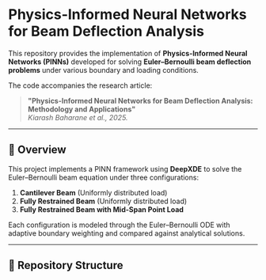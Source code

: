 # Physics-Informed Neural Networks for Beam Deflection Analysis

This repository provides the implementation of **Physics-Informed Neural Networks (PINNs)** developed for solving **Euler–Bernoulli beam deflection problems** under various boundary and loading conditions.

The code accompanies the research article:

> **"Physics-Informed Neural Networks for Beam Deflection Analysis: Methodology and Applications"**  
> *Kiarash Baharane et al., 2025.*

---

## 🧩 Overview

This project implements a PINN framework using **DeepXDE** to solve the Euler–Bernoulli beam equation under three configurations:

1. **Cantilever Beam** (Uniformly distributed load)  
2. **Fully Restrained Beam** (Uniformly distributed load)  
3. **Fully Restrained Beam with Mid-Span Point Load**

Each configuration is modeled through the Euler–Bernoulli ODE with adaptive boundary weighting and compared against analytical solutions.

---

## 📁 Repository Structure

